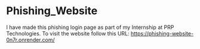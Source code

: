 # Phishing_Website
I have made this phishing login page as part of my Internship at PRP Technologies.
To visit the website follow this URL: https://phishing-website-0n7r.onrender.com/
